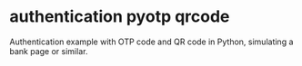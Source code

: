 # authentication pyotp qrcode
 Authentication example with OTP code and QR code in Python, simulating a bank page or similar.
